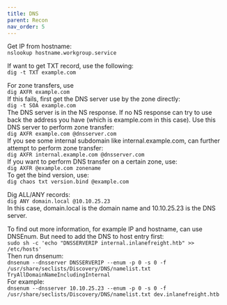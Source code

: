 ```yaml
---
title: DNS
parent: Recon
nav_order: 5
---
```


Get IP from hostname:\
`nslookup hostname.workgroup.service`


If want to get TXT record, use the following:\
`dig -t TXT example.com`


For zone transfers, use\
`dig AXFR example.com`\
If this fails, first get the DNS server use by the zone directly:\
`dig -t SOA example.com`\
The DNS server is in the NS response. If no NS response can try to use back the address you have (which is example.com in this case). Use this DNS server to perform zone transfer:\
`dig AXFR example.com @dnsserver.com`\
If you see some internal subdomain like internal.example.com, can further attempt to perform zone transfer:\
`dig AXFR internal.example.com @dnsserver.com`\
If you want to perform DNS transfer on a certain zone, use:\
`dig AXFR @example.com zonename`\
To get the bind version, use:\
`dig chaos txt version.bind @example.com`

Dig ALL/ANY records:\
`dig ANY domain.local @10.10.25.23`\
In this case, domain.local is the domain name and 10.10.25.23 is the DNS server.

To find out more information, for example IP and hostname, can use DNSEnum. But need to add the DNS to host entry first:\
`sudo sh -c 'echo "DNSSERVERIP internal.inlanefreight.htb" >> /etc/hosts'`\
Then run dnsenum:\
`dnsenum --dnsserver DNSSERVERIP --enum -p 0 -s 0 -f /usr/share/seclists/Discovery/DNS/namelist.txt TryAllDomainNameIncludingInternal`\
For example:\
`dnsenum --dnsserver 10.10.25.23 --enum -p 0 -s 0 -f /usr/share/seclists/Discovery/DNS/namelist.txt dev.inlanefreight.htb`
